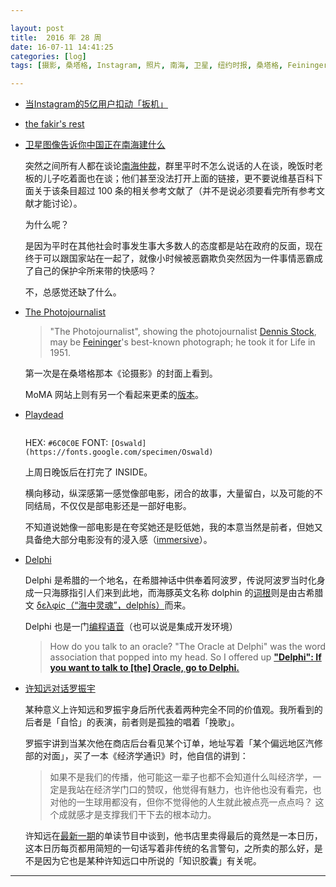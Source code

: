 ```yaml
---

layout: post
title:  2016 年 28 周
date: 16-07-11 14:41:25
categories: [log]
tags: [摄影, 桑塔格, Instagram, 照片, 南海, 卫星, 纽约时报, 桑塔格, Feininger, Photojournalist, game, inside, film, 南海仲裁, 墙, 许知远, 罗振宇]

---
```


- [当Instagram的5亿用户扣动「扳机」](https://dailyio.me/2016-07-09)

- [the fakir's rest](https://www.youtube.com/watch?v=Qv3M7FxJqtM)

- [卫星图像告诉你中国正在南海建什么](http://www.nytimes.com/interactive/2015/07/30/world/asia/what-china-has-been-building-in-the-south-china-sea-cn.html)

	突然之间所有人都在谈论[南海仲裁](https://zh.wikipedia.org/wiki/菲律賓控告中國案)，群里平时不怎么说话的人在谈，晚饭时老板的儿子吃着面也在谈；他们甚至没法打开上面的链接，更不要说维基百科下面关于该条目超过 100 条的相关参考文献了（并不是说必须要看完所有参考文献才能讨论）。

	为什么呢？

	是因为平时在其他社会时事发生事大多数人的态度都是站在政府的反面，现在终于可以跟国家站在一起了，就像小时候被恶霸欺负突然因为一件事情恶霸成了自己的保护伞所来带的快感吗？

	不，总感觉还缺了什么。

- [The Photojournalist](https://en.wikipedia.org/wiki/File:Feininger,_The_Photojournalist.jpg)

	> "The Photojournalist", showing the photojournalist [Dennis Stock](https://en.wikipedia.org/wiki/Dennis_Stock), may be [Feininger](https://en.wikipedia.org/wiki/Andreas_Feininger)'s best-known photograph; he took it for Life in 1951.

	第一次是在桑塔格那本《论摄影》的封面上看到。

	MoMA 网站上则有另一个看起来更柔的[版本](http://www.moma.org/collection/works/82485)。

- [Playdead](http://http://www.playdead.com/inside/)

	<img src="http://www.playdead.com/css/img/inside/inside_logo.png" alt="">

	HEX: `#6C0C0E` FONT: `[Oswald](https://fonts.google.com/specimen/Oswald)`

	上周日晚饭后在打完了 INSIDE。

	横向移动，纵深感第一感觉像部电影，闭合的故事，大量留白，以及可能的不同结局，不仅仅是部电影还是一部好电影。

	不知道说她像一部电影是在夸奖她还是贬低她，我的本意当然是前者，但她又具备绝大部分电影没有的浸入感（[immersive](https://en.wikipedia.org/wiki/Immersion_(virtual_reality))）。

- [Delphi](https://en.wikipedia.org/wiki/Delphi)

	Delphi 是希腊的一个地名，在希腊神话中供奉着阿波罗，传说阿波罗当时化身成一只海豚指引人们来到此地，而海豚英文名称 dolphin 的[词根](https://www.google.com/search?q=define+dolphin)则是由古希腊文 [δελφίς（“海中灵魂”，delphís）](https://zh.wikipedia.org/wiki/海豚)而来。

	Delphi 也是一门[编程语音](https://en.wikipedia.org/wiki/Delphi_(programming_language))（也可以说是集成开发环境）

	> How do you talk to an oracle? "The Oracle at Delphi" was the word association that popped into my head. So I offered up [**"Delphi": If you want to talk to [the] Oracle, go to Delphi.**](http://edn.embarcadero.com/article/20396)

- [许知远对话罗振宇](http://v.qq.com/cover/0/0qbilvjksvt6zhw.html)

	某种意义上许知远和罗振宇身后所代表着两种完全不同的价值观。我所看到的后者是「自恰」的表演，前者则是孤独的唱着「挽歌」。

	罗振宇讲到当某次他在商店后台看见某个订单，地址写着「某个偏远地区汽修部的对面」，买了一本《经济学通识》时，他自信的讲到：

	> 如果不是我们的传播，他可能这一辈子也都不会知道什么叫经济学，一定是我站在经济学门口的赞叹，他觉得有魅力，也许他也没有看完，也对他的一生球用都没有，但你不觉得他的人生就此被点亮一点点吗？ 这个成就感才是支撑我们干下去的根本动力。

	许知远在[最新一期](http://www.ximalaya.com/21345064/sound/18286633)的单读节目中谈到，他书店里卖得最后的竟然是一本日历，这本日历每页都用简短的一句话写着非传统的名言警句，之所卖的那么好，是不是因为它也是某种许知远口中所说的「知识胶囊」有关呢。

---
